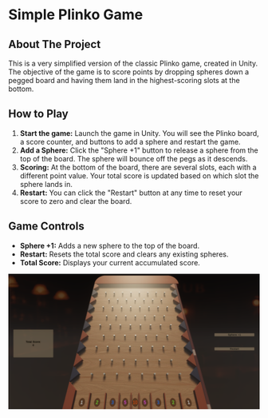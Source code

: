 # Simple Plinko Game

## About The Project

This is a very simplified version of the classic Plinko game, created in Unity. The objective of the game is to score points by dropping spheres down a pegged board and having them land in the highest-scoring slots at the bottom.

## How to Play

1.  **Start the game:** Launch the game in Unity. You will see the Plinko board, a score counter, and buttons to add a sphere and restart the game.
2.  **Add a Sphere:** Click the "Sphere +1" button to release a sphere from the top of the board. The sphere will bounce off the pegs as it descends.
3.  **Scoring:** At the bottom of the board, there are several slots, each with a different point value. Your total score is updated based on which slot the sphere lands in.
4.  **Restart:** You can click the "Restart" button at any time to reset your score to zero and clear the board.

## Game Controls

*   **Sphere +1:** Adds a new sphere to the top of the board.
*   **Restart:** Resets the total score and clears any existing spheres.
*   **Total Score:** Displays your current accumulated score.

![screenshot](plinko.png)
